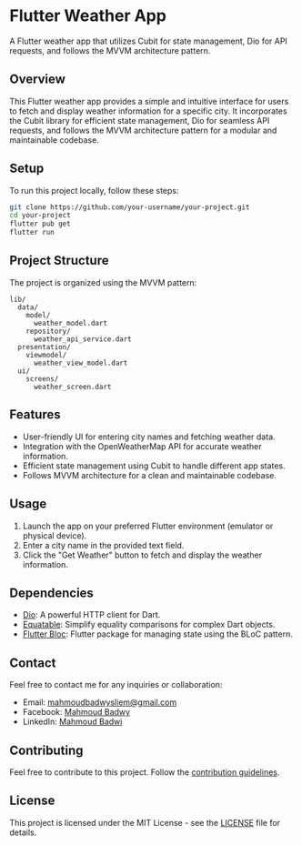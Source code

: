 # Flutter Weather App

A Flutter weather app that utilizes Cubit for state management, Dio for API requests, and follows the MVVM architecture pattern.

## Overview

This Flutter weather app provides a simple and intuitive interface for users to fetch and display weather information for a specific city. It incorporates the Cubit library for efficient state management, Dio for seamless API requests, and follows the MVVM architecture pattern for a modular and maintainable codebase.

## Setup

To run this project locally, follow these steps:

```bash
git clone https://github.com/your-username/your-project.git
cd your-project
flutter pub get
flutter run
```

## Project Structure

The project is organized using the MVVM pattern:

```
lib/
  data/
    model/
      weather_model.dart
    repository/
      weather_api_service.dart
  presentation/
    viewmodel/
      weather_view_model.dart
  ui/
    screens/
      weather_screen.dart
```

## Features

- User-friendly UI for entering city names and fetching weather data.
- Integration with the OpenWeatherMap API for accurate weather information.
- Efficient state management using Cubit to handle different app states.
- Follows MVVM architecture for a clean and maintainable codebase.

## Usage

1. Launch the app on your preferred Flutter environment (emulator or physical device).
2. Enter a city name in the provided text field.
3. Click the "Get Weather" button to fetch and display the weather information.

## Dependencies

- [Dio](https://pub.dev/packages/dio): A powerful HTTP client for Dart.
- [Equatable](https://pub.dev/packages/equatable): Simplify equality comparisons for complex Dart objects.
- [Flutter Bloc](https://pub.dev/packages/flutter_bloc): Flutter package for managing state using the BLoC pattern.

## Contact

Feel free to contact me for any inquiries or collaboration:

- Email: [mahmoudbadwysliem@gmail.com](mailto:mahmoudbadwysliem@gmail.com)
- Facebook: [Mahmoud Badwy](https://www.facebook.com/mahmoud.badwy25)
- LinkedIn: [Mahmoud Badwi](https://www.linkedin.com/in/mahmoud-badwi/)

## Contributing

Feel free to contribute to this project. Follow the [contribution guidelines](CONTRIBUTING.md).

## License

This project is licensed under the MIT License - see the [LICENSE](LICENSE) file for details.
